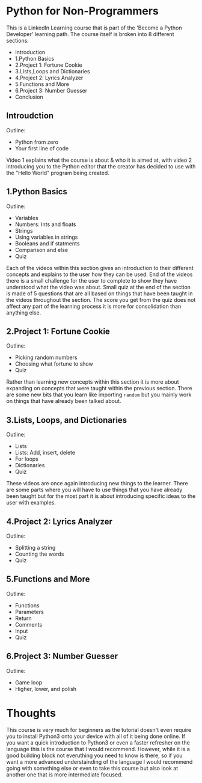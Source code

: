 # Python for Non-Programmers
This is a LinkedIn Learning course that is part of the 'Become a Python Developer' learning path. The course itself is broken into 8 different sections:
* Introduction
* 1.Python Basics
* 2.Project 1: Fortune Cookie
* 3.Lists,Loops and Dictionaries
* 4.Project 2: Lyrics Analyzer
* 5.Functions and More
* 6.Project 3: Number Guesser
* Conclusion

## Introudction
Outline:
* Python from zero
* Your first line of code

Video 1 explains what the course is about & who it is aimed at, with video 2 introducing you to the Python editor that the creator has decided to use with the "Hello World" program being created.

## 1.Python Basics
Outline:
* Variables
* Numbers: Ints and floats
* Strings
* Using variables in strings
* Booleans and if statments
* Comparison and else
* Quiz

Each of the videos within this section gives an introduction to their different concepts and explains to the user how they can be used. End of the videos there is a small challenge for the user to complete to show they have understood what the video was about.
Small quiz at the end of the section is made of 5 questions that are all based on things that have been taught in the videos throughout the section. The score you get from the quiz does not affect any part of the learning process it is more for consolidation than anything else.

## 2.Project 1: Fortune Cookie
Outline:
* Picking random numbers
* Choosing what fortune to show
* Quiz

Rather than learning new concepts within this section it is more about expanding on concepts that were taught within the previous section. There are some new bits that you learn like importing `random` but you mainly work on things that have already been talked about.

## 3.Lists, Loops, and Dictionaries
Outline:
* Lists
* Lists: Add, insert, delete
* For loops
* Dictionaries
* Quiz

These videos are once again introducing new things to the learner. There are some parts where you will have to use things that you have already been taught but for the most part it is about introducing specific ideas to the user with examples.

## 4.Project 2: Lyrics Analyzer
Outline:
* Splitting a string
* Counting the words
* Quiz

## 5.Functions and More
Outline:
* Functions
* Parameters
* Return
* Comments
* Input
* Quiz

## 6.Project 3: Number Guesser
Outline:
* Game loop
* Higher, lower, and polish

# Thoughts
This course is very much for beginners as the tutorial doesn't even require you to install Python3 onto your device with all of it being done online. If you want a quick introduction to Python3 or even a faster refresher on the language this is the course that I would recommend.
However, while it is a good building block not everuthing you need to know is there, so if you want a more advanced understainding of the language I would recommend going with something else or even to take this course but also look at another one that is more intermediate focused. 
